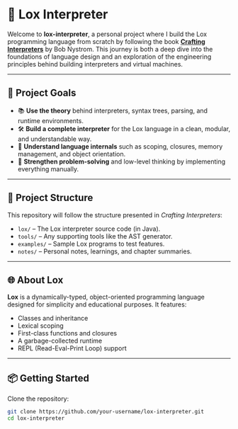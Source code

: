 # 🦎 Lox Interpreter

Welcome to **lox-interpreter**, a personal project where I build the Lox programming language from scratch by following the book **[Crafting Interpreters](https://craftinginterpreters.com/)** by Bob Nystrom. This journey is both a deep dive into the foundations of language design and an exploration of the engineering principles behind building interpreters and virtual machines.

---

## 🚀 Project Goals

- 📚 **Use the theory** behind interpreters, syntax trees, parsing, and runtime environments.
- 🛠️ **Build a complete interpreter** for the Lox language in a clean, modular, and understandable way.
- 🤿 **Understand language internals** such as scoping, closures, memory management, and object orientation.
- 🧠 **Strengthen problem-solving** and low-level thinking by implementing everything manually.

---

## 🔧 Project Structure

This repository will follow the structure presented in *Crafting Interpreters*:

- `lox/` – The Lox interpreter source code (in Java).
- `tools/` – Any supporting tools like the AST generator.
- `examples/` – Sample Lox programs to test features.
- `notes/` – Personal notes, learnings, and chapter summaries.

---

## 🌐 About Lox

**Lox** is a dynamically-typed, object-oriented programming language designed for simplicity and educational purposes. It features:

- Classes and inheritance
- Lexical scoping
- First-class functions and closures
- A garbage-collected runtime
- REPL (Read-Eval-Print Loop) support

---

## 📦 Getting Started

Clone the repository:

```bash
git clone https://github.com/your-username/lox-interpreter.git
cd lox-interpreter
